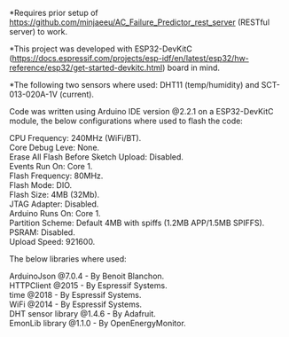 *Requires prior setup of https://github.com/minjaeeu/AC_Failure_Predictor_rest_server (RESTful server) to work.

*This project was developed with ESP32-DevKitC (https://docs.espressif.com/projects/esp-idf/en/latest/esp32/hw-reference/esp32/get-started-devkitc.html) board in mind.

*The following two sensors where used: DHT11 (temp/humidity) and SCT-013-020A-1V (current).

Code was written using Arduino IDE version @2.2.1 on a ESP32-DevKitC module, the below configurations where used to flash the code:

CPU Frequency: 240MHz (WiFi/BT).<br />
Core Debug Leve: None.<br />
Erase All Flash Before Sketch Upload: Disabled.<br />
Events Run On: Core 1.<br />
Flash Frequency: 80MHz.<br />
Flash Mode: DIO.<br />
Flash Size: 4MB (32Mb).<br />
JTAG Adapter: Disabled.<br />
Arduino Runs On: Core 1.<br />
Partition Scheme: Default 4MB with spiffs (1.2MB APP/1.5MB SPIFFS).<br />
PSRAM: Disabled.<br />
Upload Speed: 921600.<br />


The below libraries where used:

ArduinoJson @7.0.4 - By Benoit Blanchon.<br />
HTTPClient @2015 - By Espressif Systems.<br />
time @2018 - By Espressif Systems.<br />
WiFi @2014 - By Espressif Systems.<br />
DHT sensor library @1.4.6 - By Adafruit.<br />
EmonLib library @1.1.0 - By OpenEnergyMonitor.<br />




